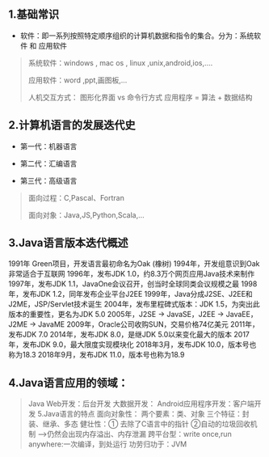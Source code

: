 ## 1.基础常识
   * 软件：即一系列按照特定顺序组织的计算机数据和指令的集合。分为：系统软件 和 应用软件	
>系统软件：windows , mac os , linux ,unix,android,ios,....
  >
  >应用软件：word ,ppt,画图板,...
  >
  >人机交互方式： 图形化界面  vs  命令行方式
  >应用程序 = 算法 + 数据结构

## 2.计算机语言的发展迭代史
* 第一代：机器语言

* 第二代：汇编语言


* 第三代：高级语言

> 面向过程：C,Pascal、Fortran
> 
> 面向对象：Java,JS,Python,Scala,...
## 3.Java语言版本迭代概述
1991年 Green项目，开发语言最初命名为Oak (橡树)
1994年，开发组意识到Oak 非常适合于互联网
1996年，发布JDK 1.0，约8.3万个网页应用Java技术来制作
1997年，发布JDK 1.1，JavaOne会议召开，创当时全球同类会议规模之最
1998年，发布JDK 1.2，同年发布企业平台J2EE
1999年，Java分成J2SE、J2EE和J2ME，JSP/Servlet技术诞生
2004年，发布里程碑式版本：JDK 1.5，为突出此版本的重要性，更名为JDK 5.0
2005年，J2SE -> JavaSE，J2EE -> JavaEE，J2ME -> JavaME
2009年，Oracle公司收购SUN，交易价格74亿美元
2011年，发布JDK 7.0
2014年，发布JDK 8.0，是继JDK 5.0以来变化最大的版本
2017年，发布JDK 9.0，最大限度实现模块化
2018年3月，发布JDK 10.0，版本号也称为18.3
2018年9月，发布JDK 11.0，版本号也称为18.9

## 4.Java语言应用的领域：
>Java Web开发：后台开发
>大数据开发：
>Android应用程序开发：客户端开发
5.Java语言的特点
> 面向对象性：
两个要素：类、对象
三个特征：封装、继承、多态
> 健壮性：① 去除了C语言中的指针 ②自动的垃圾回收机制 -->仍然会出现内存溢出、内存泄漏
> 跨平台型：write once,run anywhere:一次编译，到处运行
功劳归功于：JVM

